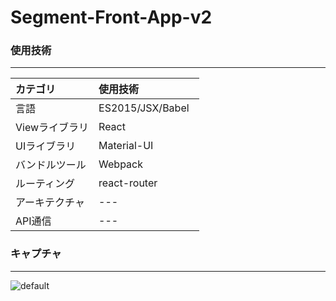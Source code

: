 # Segment-Front-App-v2

### 使用技術
---
| カテゴリ 　 |使用技術　　　　|      
|:----------|:----------|
| 言語       |ES2015/JSX/Babel   |     
| Viewライブラリ |React |             
| UIライブラリ |Material-UI |          
| バンドルツール |Webpack    
| ルーティング    |react-router     |
| アーキテクチャ | --- |  
| API通信 | --- |  

### キャプチャ
---
![default](https://user-images.githubusercontent.com/28942665/33539461-e72ea3a2-d909-11e7-888b-25816f4fe017.JPG)



